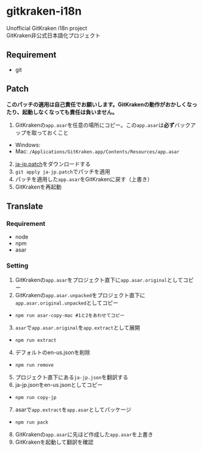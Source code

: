 # gitkraken-i18n
Unofficial GitKraken i18n project  
GitKraken非公式日本語化プロジェクト

## Requirement
- git

## Patch
**このパッチの適用は自己責任でお願いします。GitKrakenの動作がおかしくなったり、起動しなくなっても責任は負いません。**

1. GitKrakenの`app.asar`を任意の場所にコピー。この`app.asar`は**必ず**バックアップを取っておくこと
  - Windows: 
  - Mac: `/Applications/GitKraken.app/Contents/Resources/app.asar`
2. [ja-jp.patch](https://github.com/megos/gitkraken-i18n/releases/download/v2.2.0-0.1.0-alpha/ja-jp.patch)をダウンロードする
3. `git apply ja-jp.patch`でパッチを適用
4. パッチを適用した`app.asar`をGitKrakenに戻す（上書き）
5. GitKrakenを再起動

## Translate

### Requirement
- node
- npm
- asar

### Setting

1. GitKrakenの`app.asar`をプロジェクト直下に`app.asar.original`としてコピー
2. GitKrakenの`app.asar.unpacked`をプロジェクト直下に`app.asar.original.unpacked`としてコピー
  - `npm run asar-copy-mac #1と2をあわせてコピー`
3. `asar`で`app.asar.original`を`app.extract`として展開
  - `npm run extract`
4. デフォルトのen-us.jsonを削除
  - `npm run remove`
5. プロジェクト直下にある`ja-jp.json`を翻訳する
6. ja-jp.jsonをen-us.jsonとしてコピー
  - `npm run copy-jp`
7. asarで`app.extract`を`app.asar`としてパッケージ
  - `npm run pack`
8. GitKrakenの`app.asar`に先ほど作成した`app.asar`を上書き
9. GitKrakenを起動して翻訳を確認

